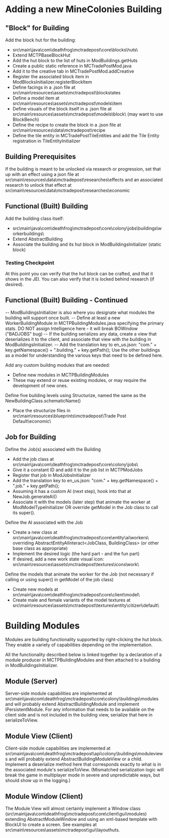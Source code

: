 # Adding a new MineColonies Building
## "Block" for Building
Add the block hut for the building:
- src\main\java\com\deathfrog\mctradepost\core\blocks\huts\
- Extend MCTPBaseBlockHut
- Add the hut block to the list of huts in ModBuildings.getHuts
- Create a public static reference in MCTradePostMod.java
- Add it to the creative tab in MCTradePostMod.addCreative
- Register the associated block item in ModBlocksInitializer.registerBlockItem
- Define facings in a .json file at src\main\resources\assets\mctradepost\blockstates
- Define a model item at src\main\resources\assets\mctradepost\models\item
- Define visuals of the block itself in a .json file at src\main\resources\assets\mctradepost\models\block\ (may want to use BlockBench)
- Define the recipe to create the block in a .json file at src\main\resources\data\mctradepost\recipe
- Define the tile entity in MCTradePostTileEntities and add the Tile Entity registration in TileEntityInitializer

## Building Prerequisites
If the building is meant to be unlocked via research or progression, set that up with an effect using a json file at src\main\resources\data\mctradepost\researches\effects and an associated research to unlock that effect at src\main\resources\data\mctradepost\researches\economic

## Functional (Built) Building
Add the building class itself:
- src\main\java\com\deathfrog\mctradepost\core\colony\jobs\buildings\workerbuildings\
- Extend AbstractBuilding
- Associate the building and its hut block in ModBuildingsInitializer (static block)

### Testing Checkpoint
At this point you can verify that the hut block can be crafted, and that it shows in the JEI.
You can also verify that it is locked behind research (if desired).

## Functional (Built) Building - Continued
-- ModBuildingsInitializer is also where you designate what modules the building will support once built.
-- Define at least a new WorkerBuildingModule in MCTPBuildingModules.java specifying the primary stats. DO NOT assign Intelligence here - it will break BOWindow ("BADJOBS" bug)
-- If the building serializes any data, create a view that deserializes it to the client, and associate that view with the building in ModBuildingsInitializer.
-- Add the translation key to en_us.json: "com." + key.getNamespace() + ".building." + key.getPath();  Use the other buildings as a model for understanding the various keys that need to be defined here.

Add any custom buildng modules that are needed:
- Define new modules in MCTPBuildingModules
- These may extend or reuse existing modules, or may require the development of new ones.

Define five building levels using Structurize, named the same as the NewBuildingClass.schematicName()
- Place the structurize files in src\main\resources\blueprints\mctradepost\Trade Post Default\economic\

## Job for Building
Define the Job(s) associated with the Building
- Add the job class at src\main\java\com\deathfrog\mctradepost\core\colony\jobs\
- Give it a constant ID and add it to the job list in MCTPModJobs
- Register that job in ModJobsInitializer
- Add the translation key to en_us.json: "com." + key.getNamespace() + ".job." + key.getPath();
- Assuming it has a custom AI (next step), hook into that at NewJob.generateAI()
- Associate it with the models (later step) that animate the worker at ModModelTypeInitializer OR override getModel in the Job class to call its super().

Define the AI associated with the Job
- Create a new class at src\main\java\com\deathfrog\mctradepost\core\entity\ai\workers\ overriding AbstractEntityAIInteract<JobClass, BuildingClass> (or other base class as appropriate)
- Implement the desired logic (the hard part - and the fun part)
- If desired, add a new work state visual icon: src\main\resources\assets\mctradepost\textures\icons\work\

Define the models that animate the worker for the Job (not necessary if calling or using super() in getModel of the job class)
- Create new models at src\main\java\com\deathfrog\mctradepost\core\client\model\
- Create male and female variants of the model textures at src\main\resources\assets\mctradepost\textures\entity\citizen\default\

# Building Modules
Modules are building functionality supported by right-clicking the hut block. They enable a variety of capabilities depending on the implementation.

All the functionality described below is linked together by a declaration of a module producer in MCTPBuildingModules and then attached to a buliding in ModBuildingsInitializer.

## Module (Server)
Server-side module capabilities are implemented at src\main\java\com\deathfrog\mctradepost\core\colony\buildings\modules and will probably extend AbstractBuildingModule and implement IPersistentModule. For any information that needs to be available on the client side and is not included in the building view, serialize that here in serializeToView.

## Module View (Client)
Client-side module capabilities are implemented at src\main\java\com\deathfrog\mctradepost\api\colony\buildings\moduleviews and will probably extend AbstractBuildingModuleView or a child. Implement a deserialize method here that corresponds exactly to what is in the associated module's serializeToView. (Mismatched serialization logic will break the game in multiplayer mode in severe and unpredictable ways, but should show up in the logging.)

## Module Window (Client)
The Module View will almost certainly implement a Window class (src\main\java\com\deathfrog\mctradepost\core\client\gui\modules) extending AbstractModuleWindow and using an xml-based template with BlockUI to create a screen. See examples at src\main\resources\assets\mctradepost\gui\layouthuts.